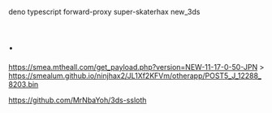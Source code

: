 deno typescript forward-proxy super-skaterhax new_3ds
# .
https://smea.mtheall.com/get_payload.php?version=NEW-11-17-0-50-JPN > https://smealum.github.io/ninjhax2/JL1Xf2KFVm/otherapp/POST5_J_12288_8203.bin

https://github.com/MrNbaYoh/3ds-ssloth
